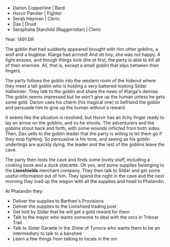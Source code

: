 - Darion Copperline | Bard
- Horvir Panster | Fighter
- Serah Heyman | Cleric
- Dax | Druid
- Seraphalia Starchild (Raggernstar) | Cleric

Year: 1491 DR

The goblin that had suddenly appeared brought with him other goblins, a wolf and a bugbear. Klarga had arrived! And oh boy, she was not happy. A fight ensues, and though things look dire at first, the party is able to kill all of their enemies. All, that is, except a small goblin that slips between their fingers. 

The party follows the goblin into the western room of the hideout where they meet a tall goblin who is holding a very battered-looking Sildar Hallwinter. They talk to the goblin and share the news of Klarga's demise. The goblin seems impressed but he won't give up the human unless he gets some gold. Darion uses his charm (his magical one) to befriend the goblin and persuade him to give up the human without a reward.

It seems like the situation is resolved, but Horvir has an itchy finger ready to lay an arrow on the goblins, and so he shoots. The adventurers and the goblins shoot back and forth, with some wounds inflicted from both sides. Then, Dax yells to the goblin leader that the party is willing to let them go if they stop fighting. So persuasive is his tone, and seeing as his goblin underlings are quickly dying, the leader and the rest of the goblins leave the cave.

The party then loots the cave and finds some lovely stuff, including a cooking book and a duck statuette. Oh yes, and some supplies belonging to the **Lionshields** merchant company. They then talk to Sildar and get some useful information out of him. They spend the night in the cave and the next morning they load up the wagon with all the supplies and head to Phalandin.

At Phalandin they:

 - Deliver the supplies to Barthen's Provisions 
 - Deliver the supplies to the Lionshield trading post
 - Get told by Sildar that he will get a gold reward for them
 - Talk to the mayor who wants someone to deal with the orcs in Triboar Trail
 - Talk to Sister Garaele in the Shine of Tymora who wants them to be an intermediary to talk to a banshee
 - Learn a few things from talking to locals in the inn
